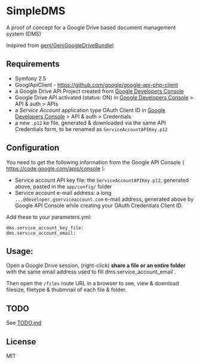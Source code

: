 # SimpleDMS

A proof of concept for a Google Drive based document management system (DMS)  

Inspired from [genj/GenjGoogleDriveBundle)](https://github.com/genj/GenjGoogleDriveBundle)

## Requirements
  
 * Symfony 2.5
 * GooglApiClient - https://github.com/google/google-api-php-client
 * a Google Drive API Project created from [Google Developers Console](https://console.developers.google.com/)
 * Google Drive API activated (status: ON) in [Google Developers Console](https://console.developers.google.com/) > API & auth > APIs
 * a *Service Account* application type OAuth Client ID in [Google Developers Console](https://console.developers.google.com/) > API & auth > Credentials 
 * a new `.p12` ke file, generated & downloaded via the same API Credentials form, to be renamed as `ServiceAccountAPIKey.p12` 
 
## Configuration

You need to get the following information from the Google API Console ( https://code.google.com/apis/console ):

* Service account API key file: the `ServiceAccountAPIKey.p12`, generated above, pasted in the `app/config/` folder
* Service account e-mail address: a long `...@developer.gserviceaccount.com` e-mail address, generated above by Google API Console while creating your OAuth Credentials Client ID.

Add these to your parameters.yml:

```
dms.service_account_key_file:
dms.service_account_email:
```

## Usage:

Open a Google Drive session, (right-click) **share a file or an entire folder** 
with the same email address used to fill dms.service_account_email`.

Then open the `/files` route URL in a browser to see, view & download filesize, filetype & thubmnail of each file & folder.

## TODO

See [TODO.md](TODO.md)


## License

MIT
